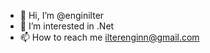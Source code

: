 - 👋 Hi, I’m @enginilter
- 👀 I’m interested in .Net
- 📫 How to reach me ilterenginn@gmail.com

<!---
enginilter/enginilter is a ✨ special ✨ repository because its `README.md` (this file) appears on your GitHub profile.
You can click the Preview link to take a look at your changes.
--->

